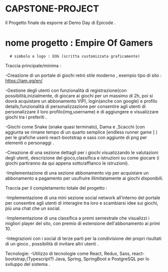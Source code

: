 # CAPSTONE-PROJECT
Il Progetto finale da esporre al Demo Day di Epicode . 

   # nome progetto : Empire Of Gamers
      # simbolo o logo : EOG (scritta customizzata graficamente)
      
Traccia principale/minima :

-Creazione di un portale di giochi retrò stile moderno , esempio tipo di sito : https://jam.gg/en/

-Gestione degli utenti con funzionalità di registrazione(con possibilità,inizialmente, di giocare ai giochi per un massimo di 2h, poi si dovrà acquistare un abbonamento VIP), login(anche con google) e profilo details,funzionalità di personalizzazione per consentire agli utenti di personalizzare il loro profilo(img,username) e di aggiungere e visualizzare giochi tra i preferiti .

 -Giochi come Snake (snake quasi terminato), Dama e ,Scacchi (con aggiunta se rimane tempo di un quarto semplice [endless runner game ] ) per le grafiche userò react-bootstrap e sass con aggiunte di png per elementi o personaggi .

-Creazione di una sezione dettagli per i giochi visualizzando le valutazioni degli utenti, descrizione del gioco,classifica e istruzioni su come giocare (i giochi partiranno da qui appena sotto/affianco le istruzioni).

-Implementazione di una sezione abbonamento vip per acquistare un abbonamento a pagamento per usufruire illimitatamente ai giochi disponibili.


Traccia per il completamento totale del progetto :

-Implementazione di una mini sezione social network all’interno del portale per consentire agli utenti di interagire tra loro e scambiarsi idee sui giochi, più una chat che un social.

-Implementazione di una classifica a premi semestrale che visualizzi i migliori player del sito, con premio di estensione dell'abbonamento ai primi 10.

-Integrazioni con i social di terze parti per la condivisione dei propri risultati di un gioco , possibilità di invitare altri utenti .


Tecnologie:
-Utilizzo di tecnologie come React, Redux, Sass, react-bootstrap,(Typescript?) Java, Spring, SpringBoot e PostgreSQL per lo sviluppo del sistema .
